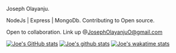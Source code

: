 Joseph Olayanju.

NodeJs | Express | MongoDb.
Contributing to Open source.

Open to collaboration. Link up @JosephOlayanjuO@gmail.com

[![Joe's GitHub stats](https://github-readme-stats.vercel.app/api?username=olayanju-1234&show_icons=true&theme=onedarkpro)](https://github.com/olayanju-1234/github-readme-stats)
[![Joe's github stats](https://github-readme-stats.vercel.app/api/top-langs?username=olayanju-1234&layout=compact)](https://github.com/olayanju-1234/github-readme-stats)
[![Joe's wakatime stats](https://github-readme-stats.vercel.app/api/wakatime?username=olayanju-1234)](https://github.com/olayanju-1234/github-readme-stats)
<!---
Olayanju-1234/Olayanju-1234 is a ✨ special ✨ repository because its `README.md` (this file) appears on your GitHub profile.
You can click the Preview link to take a look at your changes.
--->
